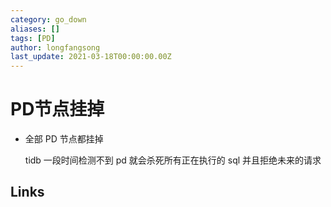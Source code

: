 ```yaml
---
category: go_down
aliases: []
tags: [PD]
author: longfangsong
last_update: 2021-03-18T00:00:00.00Z
---
```

# PD节点挂掉

- 全部 PD 节点都挂掉
  
  tidb 一段时间检测不到 pd 就会杀死所有正在执行的 sql 并且拒绝未来的请求

## Links
